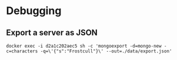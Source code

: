 # Debugging

## Export a server as JSON

`docker exec -i d2a1c202aec5 sh -c 'mongoexport -d=mongo-new -c=characters -q=\'{"s":"Frostcull"}\' --out=./data/export.json'`
